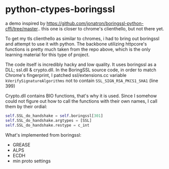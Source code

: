 # python-ctypes-boringssl
a demo inspired by https://github.com/jonatron/boringssl-python-cffi/tree/master.. this one is closer to chrome's clienthello, but not there yet. 

To get my tls clienthello as similar to chromes, i had to bring out boringssl and attempt to use it with python. The backbone utilizing httpcore's functions is pretty much taken from the repo above, which is the only learning material for this type of project. 

The code itself is incredibly hacky and low quality. It uses boringssl as a DLL; ssl.dll & crypto.dll. In the BoringSSL source code, in order to match Chrome's fingerprint, I patched ssl/extensions.cc variable `kVerifySignatureAlgorithms` not to contain `SSL_SIGN_RSA_PKCS1_SHA1` (line 399)


Crypto.dll contains BIO functions, that's why it is used. Since I somehow could not figure out how to call the functions with their own names, I call them by their ordial:

```python
self.SSL_do_handshake = self.boringssl[301]
self.SSL_do_handshake.argtypes = [SSL]
self.SSL_do_handshake.restype = c_int
```

What's implemented from boringssl:
* GREASE
* ALPS
* ECDH
* min proto settings
